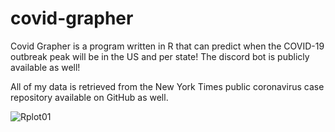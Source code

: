 # covid-grapher

Covid Grapher is a program written in R that can predict when the COVID-19 outbreak peak will be in the US and per state! The discord bot is publicly available as well!

All of my data is retrieved from the New York Times public coronavirus case repository available on GitHub as well.

![Rplot01](https://user-images.githubusercontent.com/55986805/78269963-3d64de00-74d8-11ea-9b02-4488ca6b1c3c.png)
